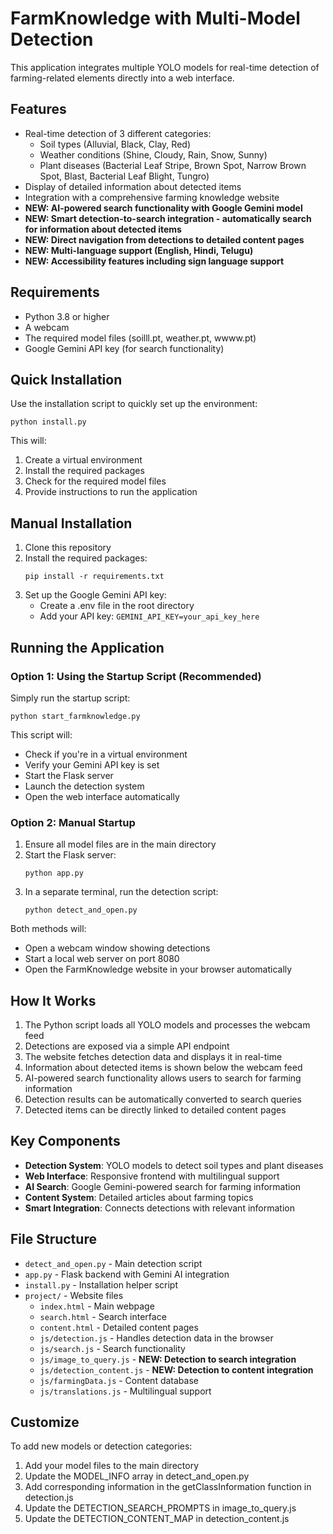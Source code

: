 # FarmKnowledge with Multi-Model Detection

This application integrates multiple YOLO models for real-time detection of farming-related elements directly into a web interface.

## Features

- Real-time detection of 3 different categories:
  - Soil types (Alluvial, Black, Clay, Red)
  - Weather conditions (Shine, Cloudy, Rain, Snow, Sunny)
  - Plant diseases (Bacterial Leaf Stripe, Brown Spot, Narrow Brown Spot, Blast, Bacterial Leaf Blight, Tungro)
- Display of detailed information about detected items
- Integration with a comprehensive farming knowledge website
- **NEW: AI-powered search functionality with Google Gemini model**
- **NEW: Smart detection-to-search integration - automatically search for information about detected items**
- **NEW: Direct navigation from detections to detailed content pages**
- **NEW: Multi-language support (English, Hindi, Telugu)**
- **NEW: Accessibility features including sign language support**

## Requirements

- Python 3.8 or higher
- A webcam
- The required model files (soilll.pt, weather.pt, wwww.pt)
- Google Gemini API key (for search functionality)

## Quick Installation

Use the installation script to quickly set up the environment:

```
python install.py
```

This will:
1. Create a virtual environment
2. Install the required packages
3. Check for the required model files
4. Provide instructions to run the application

## Manual Installation

1. Clone this repository
2. Install the required packages:
   ```
   pip install -r requirements.txt
   ```
3. Set up the Google Gemini API key:
   - Create a .env file in the root directory
   - Add your API key: `GEMINI_API_KEY=your_api_key_here`

## Running the Application

### Option 1: Using the Startup Script (Recommended)

Simply run the startup script:

```
python start_farmknowledge.py
```

This script will:
- Check if you're in a virtual environment
- Verify your Gemini API key is set
- Start the Flask server
- Launch the detection system
- Open the web interface automatically

### Option 2: Manual Startup

1. Ensure all model files are in the main directory
2. Start the Flask server:
   ```
   python app.py
   ```
3. In a separate terminal, run the detection script:
   ```
   python detect_and_open.py
   ```

Both methods will:
- Open a webcam window showing detections
- Start a local web server on port 8080
- Open the FarmKnowledge website in your browser automatically

## How It Works

1. The Python script loads all YOLO models and processes the webcam feed
2. Detections are exposed via a simple API endpoint
3. The website fetches detection data and displays it in real-time
4. Information about detected items is shown below the webcam feed
5. AI-powered search functionality allows users to search for farming information
6. Detection results can be automatically converted to search queries
7. Detected items can be directly linked to detailed content pages

## Key Components

- **Detection System**: YOLO models to detect soil types and plant diseases
- **Web Interface**: Responsive frontend with multilingual support
- **AI Search**: Google Gemini-powered search for farming information
- **Content System**: Detailed articles about farming topics
- **Smart Integration**: Connects detections with relevant information

## File Structure

- `detect_and_open.py` - Main detection script
- `app.py` - Flask backend with Gemini AI integration
- `install.py` - Installation helper script
- `project/` - Website files
  - `index.html` - Main webpage
  - `search.html` - Search interface
  - `content.html` - Detailed content pages
  - `js/detection.js` - Handles detection data in the browser
  - `js/search.js` - Search functionality
  - `js/image_to_query.js` - **NEW: Detection to search integration**
  - `js/detection_content.js` - **NEW: Detection to content integration**
  - `js/farmingData.js` - Content database
  - `js/translations.js` - Multilingual support

## Customize

To add new models or detection categories:
1. Add your model files to the main directory
2. Update the MODEL_INFO array in detect_and_open.py
3. Add corresponding information in the getClassInformation function in detection.js
4. Update the DETECTION_SEARCH_PROMPTS in image_to_query.js
5. Update the DETECTION_CONTENT_MAP in detection_content.js

